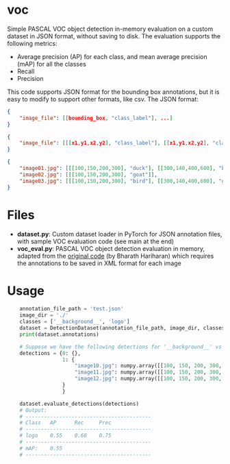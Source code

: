 # voc
Simple PASCAL VOC object detection in-memory evaluation on a custom dataset in JSON format, without saving to disk. The evaluation supports the following metrics:
- Average precision (AP) for each class, and mean average precision (mAP) for all the classes
- Recall
- Precision

This code supports JSON format for the bounding box annotations, but it is easy to modify to support other formats, like csv. The JSON format:
```json
{
    "image_file": [[bounding_box, "class_label"], ...]
}
```
```json
{
    "image_file": [[[x1,y1,x2,y2], "class_label"], [[x1,y1,x2,y2], "class_label"]]
}
```

```json
{
    "image01.jpg": [[[100,150,200,300], "duck"], [[300,140,400,600], "bunny"]],
    "image02.jpg": [[[100,150,200,300], "goat"]],
    "image03.jpg": [[[100,150,200,300], "bird"], [[300,140,400,600], "goose"]]
}
```

# Files
  - **dataset.py**: Custom dataset loader in PyTorch for JSON annotation files, with sample VOC evaluation code (see main at the end)
  - **voc_eval.py**: PASCAL VOC object detection evaluation in memory, adapted from the [original code](https://github.com/GOATmessi7/RFBNet/blob/master/data/voc_eval.py) (by Bharath Hariharan) which requires the annotations to be saved in XML format for each image

# Usage
```python
    annotation_file_path = 'test.json'
    image_dir = './'
    classes = ['__background__', 'logo']
    dataset = DetectionDataset(annotation_file_path, image_dir, classes, preproc=None, mode='test')
    print(dataset.annotations)

    # Suppose we have the following detections for '__background__' vs 'logo' detection task:
    detections = {0: {},
                  1: {
                      "image10.jpg": numpy.array([[100, 150, 200, 300, 0.9]]),
                      "image11.jpg": numpy.array([[100, 150, 200, 300, 0.8]]),
                      "image12.jpg": numpy.array([[100, 150, 200, 300, 0.4], [400, 140, 800, 600, 0.55]])
                  }
                  }

    dataset.evaluate_detections(detections)
    # Output:
    # -----------------------------------------
    # Class   AP      Rec     Prec
    # -----------------------------------------
    # logo    0.55    0.60    0.75
    # -----------------------------------------
    # mAP:    0.55
    # -----------------------------------------
```
